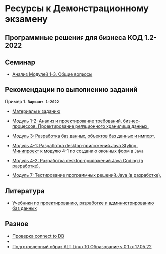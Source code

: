 # Ресурсы к Демонстрационному экзамену



## Программные решения для бизнеса КОД 1.2-2022

## Семинар

* [Анализ Модулей 1-3. Общие вопросы](training_days/Training_day_1.pdf)

## Рекомендации по выполнению заданий

Пример 1. **`Вариант 1-2022`**

* [Материалы к заданию](Variant_1_2022/)

* [Модуль 1-2: Анализ и проектирование требований, бизнес-процессов. Проектирование реляционного хранилища данных.](Moduls/Module1-2-3.pdf)

* [Модуль 3: Разработка баз данных, объектов баз данных и импорт.](/Moduls/AdmDB_mod_3.pdf)

* [Модуль 4-1: Разработка desktop-приложений.Java Styling.](/Moduls/Session1m4Styling.pdf)
  [Минипроект](/Moduls/Session1m4style) к модулю 4-1 по созданию оконных форм в `Java` 

* [Модуль 4-2: Разработка desktop-приложений.Java Coding (в разработке).]()

* [Модуль 7: Тестирование программных решений.Java (в разработке).]()


## Литература

* [Учебники по проектированию, разработке и администрированию баз данных](https://disk.yandex.ru/d/87fK03XoIntj3Q)




## Разное

* [Проверка connect to DB]()
*  
* [Подготовленный образ ALT Linux 10 Образование v 0.1 от17.05.22](https://disk.yandex.ru/d/ROqhnEvYL9OdXg)
